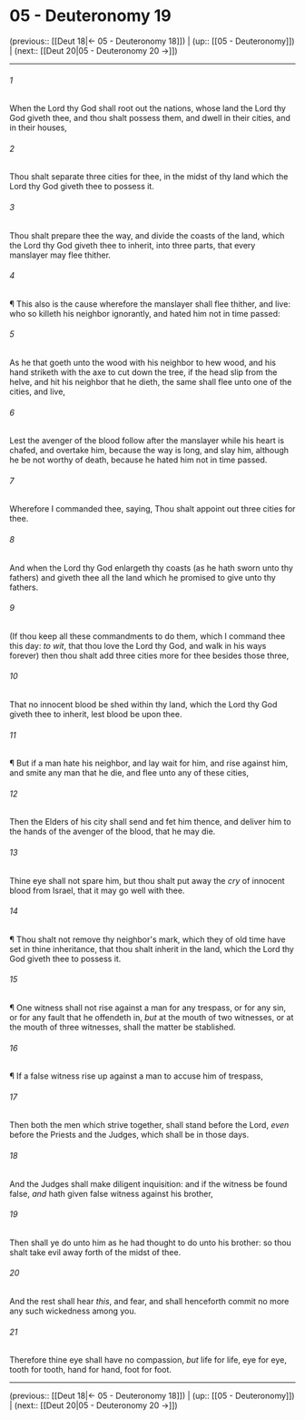 # 05 - Deuteronomy 19

(previous:: [[Deut 18|← 05 - Deuteronomy 18]]) | (up:: [[05 - Deuteronomy]]) | (next:: [[Deut 20|05 - Deuteronomy 20 →]])

***


###### 1 
When the Lord thy God shall root out the nations, whose land the Lord thy God giveth thee, and thou shalt possess them, and dwell in their cities, and in their houses, 

###### 2 
Thou shalt separate three cities for thee, in the midst of thy land which the Lord thy God giveth thee to possess it. 

###### 3 
Thou shalt prepare thee the way, and divide the coasts of the land, which the Lord thy God giveth thee to inherit, into three parts, that every manslayer may flee thither. 

###### 4 
¶ This also is the cause wherefore the manslayer shall flee thither, and live: who so killeth his neighbor ignorantly, and hated him not in time passed: 

###### 5 
As he that goeth unto the wood with his neighbor to hew wood, and his hand striketh with the axe to cut down the tree, if the head slip from the helve, and hit his neighbor that he dieth, the same shall flee unto one of the cities, and live, 

###### 6 
Lest the avenger of the blood follow after the manslayer while his heart is chafed, and overtake him, because the way is long, and slay him, although he be not worthy of death, because he hated him not in time passed. 

###### 7 
Wherefore I commanded thee, saying, Thou shalt appoint out three cities for thee. 

###### 8 
And when the Lord thy God enlargeth thy coasts (as he hath sworn unto thy fathers) and giveth thee all the land which he promised to give unto thy fathers. 

###### 9 
(If thou keep all these commandments to do them, which I command thee this day: _to wit_, that thou love the Lord thy God, and walk in his ways forever) then thou shalt add three cities more for thee besides those three, 

###### 10 
That no innocent blood be shed within thy land, which the Lord thy God giveth thee to inherit, lest blood be upon thee. 

###### 11 
¶ But if a man hate his neighbor, and lay wait for him, and rise against him, and smite any man that he die, and flee unto any of these cities, 

###### 12 
Then the Elders of his city shall send and fet him thence, and deliver him to the hands of the avenger of the blood, that he may die. 

###### 13 
Thine eye shall not spare him, but thou shalt put away the _cry_ of innocent blood from Israel, that it may go well with thee. 

###### 14 
¶ Thou shalt not remove thy neighbor's mark, which they of old time have set in thine inheritance, that thou shalt inherit in the land, which the Lord thy God giveth thee to possess it. 

###### 15 
¶ One witness shall not rise against a man for any trespass, or for any sin, or for any fault that he offendeth in, _but_ at the mouth of two witnesses, or at the mouth of three witnesses, shall the matter be stablished. 

###### 16 
¶ If a false witness rise up against a man to accuse him of trespass, 

###### 17 
Then both the men which strive together, shall stand before the Lord, _even_ before the Priests and the Judges, which shall be in those days. 

###### 18 
And the Judges shall make diligent inquisition: and if the witness be found false, _and_ hath given false witness against his brother, 

###### 19 
Then shall ye do unto him as he had thought to do unto his brother: so thou shalt take evil away forth of the midst of thee. 

###### 20 
And the rest shall hear _this_, and fear, and shall henceforth commit no more any such wickedness among you. 

###### 21 
Therefore thine eye shall have no compassion, _but_ life for life, eye for eye, tooth for tooth, hand for hand, foot for foot.

***

(previous:: [[Deut 18|← 05 - Deuteronomy 18]]) | (up:: [[05 - Deuteronomy]]) | (next:: [[Deut 20|05 - Deuteronomy 20 →]])
